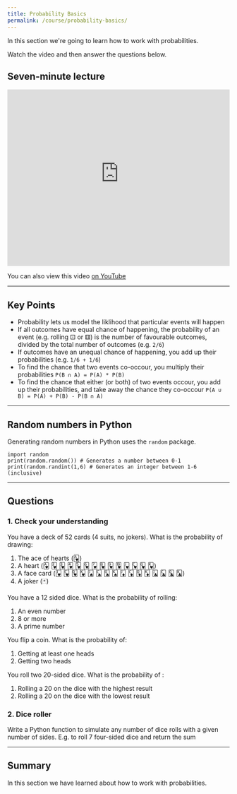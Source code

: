 ```yaml
---
title: Probability Basics
permalink: /course/probability-basics/
---
```


In this section we're going to learn how to work with probabilities.

Watch the video and then answer the questions below.

## Seven-minute lecture

<iframe width="100%" height="400px" src="https://www.youtube-nocookie.com/embed/X_f8upZKcKc" frameborder="0" allow="accelerometer; autoplay; encrypted-media; gyroscope; picture-in-picture" allowfullscreen></iframe>

You can also view this video [on YouTube](https://youtu.be/X_f8upZKcKc)

---

## Key Points

* Probability lets us model the liklihood that particular events will happen
* If all outcomes have equal chance of happening, the probability of an event (e.g. rolling ⚀ or ⚅) is the number of favourable outcomes, divided by the total number of outcomes (e.g. `2/6`)
* If outcomes have an unequal chance of happening, you add up their probabilities (e.g. `1/6 + 1/6`)
* To find the chance that two events co-occour, you multiply their probabilities `P(B ∩ A) = P(A) * P(B)`
* To find the chance that either (or both) of two events occour, you add up their probabilities, and take away the chance they co-occour `P(A ∪ B) = P(A) + P(B) - P(B ∩ A)`

---

## Random numbers in Python

Generating random numbers in Python uses the `random` package.

    import random
    print(random.random()) # Generates a number between 0-1
    print(random.randint(1,6) # Generates an integer between 1-6 (inclusive)

---

## Questions

### 1. Check your understanding

You have a deck of 52 cards (4 suits, no jokers). What is the probability of drawing:

1. The ace of hearts (🂱)
2. A heart (🂱 🂲 🂳 🂴 🂵 🂶 🂷 🂸 🂹 🂺 🂻 🂼 🂽 🂾)
3. A face card (🂻 🂼 🂽 🂾 🂫 🂬 🂭 🂮 🃋 🃌 🃍 🃎 🃛 🃜 🃝 🃞)
4. A joker (🃏)

You have a 12 sided dice. What is the probability of rolling:

1. An even number
2. 8 or more
3. A prime number

You flip a coin. What is the probability of:

1. Getting at least one heads
2. Getting two heads

You roll two 20-sided dice. What is the probability of :

1. Rolling a 20 on the dice with the highest result
2. Rolling a 20 on the dice with the lowest result

### 2. Dice roller

Write a Python function to simulate any number of dice rolls with a given number of sides. E.g. to roll 7 four-sided dice and return the sum

---

## Summary

In this section we have learned about how to work with probabilities.
